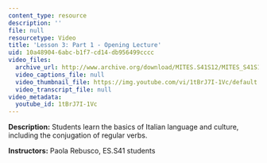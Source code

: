 ```yaml
---
content_type: resource
description: ''
file: null
resourcetype: Video
title: 'Lesson 3: Part 1 - Opening Lecture'
uid: 10a48904-6abc-b1f7-cd14-db956499cccc
video_files:
  archive_url: http://www.archive.org/download/MITES.S41S12/MITES_S41S12_Lesson3_Part1_300k.mp4
  video_captions_file: null
  video_thumbnail_file: https://img.youtube.com/vi/1tBrJ7I-1Vc/default.jpg
  video_transcript_file: null
video_metadata:
  youtube_id: 1tBrJ7I-1Vc
---
```


**Description:** Students learn the basics of Italian language and culture, including the conjugation of regular verbs.

**Instructors:** Paola Rebusco, ES.S41 students